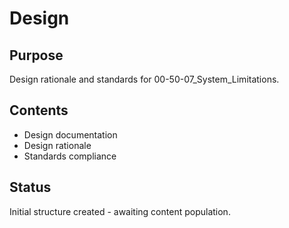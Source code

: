 # Design

## Purpose
Design rationale and standards for 00-50-07_System_Limitations.

## Contents
- Design documentation
- Design rationale
- Standards compliance

## Status
Initial structure created - awaiting content population.
